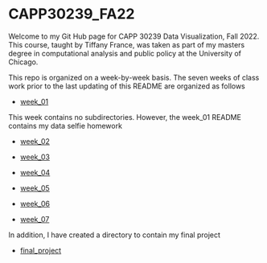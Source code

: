 # CAPP30239_FA22

Welcome to my Git Hub page for CAPP 30239 Data Visualization, Fall 2022. This course, taught by Tiffany France, was taken as part of my masters degree in computational analysis and public policy at the University of Chicago.

This repo is organized on a week-by-week basis. The seven weeks of class work prior to the last updating of this README are organized as follows

- [week_01](https://github.com/marcdloeb/CAPP30239_FA22/tree/main/week_01)

This week contains no subdirectories. However, the week_01 README contains my data selfie homework

- [week_02](https://github.com/marcdloeb/CAPP30239_FA22/tree/main/week_02)

- [week_03](https://github.com/marcdloeb/CAPP30239_FA22/tree/main/week_03)

- [week_04](https://github.com/marcdloeb/CAPP30239_FA22/tree/main/week_04)

- [week_05](https://github.com/marcdloeb/CAPP30239_FA22/tree/main/week_05)

- [week_06](https://github.com/marcdloeb/CAPP30239_FA22/tree/main/week_06)

- [week_07](https://github.com/marcdloeb/CAPP30239_FA22/tree/main/week_07)

In addition, I have created a directory to contain my final project

- [final_project](https://github.com/marcdloeb/CAPP30239_FA22/tree/main/final_project)
